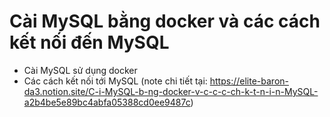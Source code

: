 # Cài MySQL bằng docker và các cách kết nối đến MySQL
- Cài MySQL sử dụng docker
- Các cách kết nối tới MySQL
(note chi tiết tại: https://elite-baron-da3.notion.site/C-i-MySQL-b-ng-docker-v-c-c-c-ch-k-t-n-i-n-MySQL-a2b4be5e89bc4abfa05388cd0ee9487c)
